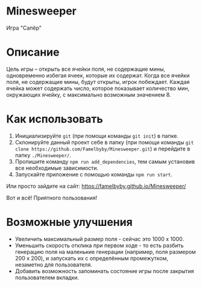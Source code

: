 # Minesweeper
Игра "Сапёр"
# Описание
Цель игры – открыть все ячейки поля, не содержащие мины, одновременно
избегая ячеек, которые их содержат. Когда все ячейки поля, не содержащие
мины, будут открыты, игрок побеждает. Каждая ячейка может содержать число, которое показывает количество
мин, окружающих ячейку, с максимально возможным значением 8.
# Как использовать
1. Инициализируйте `git` (при помощи команды `git init`) в папке.
2. Склонируйте данный проект себе в папку (при помощи команды `git clone https://github.com/Famelbyby/Minesweeper.git`) и перейдите в папку `./Minesweeper/`.
3. Пропишите команду `npm run add_dependencies`, тем самым установив все необходимые зависимости.
4. Запускайте приложение с помощью команды `npm run start`.

Или просто зайдите на сайт: https://famelbyby.github.io/Minesweeper/

Вот и всё! Приятного пользования!
# Возможные улучшения
- Увеличить максимальный размер поля - сейчас это 1000 x 1000.
- Уменьшить скорость отклика при первом ходе - то есть разбить генерацию поля на маленькие генерации (например, поля размером 200 x 200), и запускать их с определённым промежутком, незаметно для пользователя.
- Добавить возможность запоминать состояние игры после закрытия пользователем вкладки.
